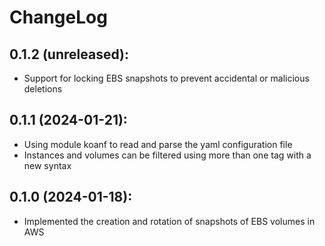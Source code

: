 # ChangeLog

## 0.1.2 (unreleased):

* Support for locking EBS snapshots to prevent accidental or malicious deletions

## 0.1.1 (2024-01-21):

* Using module koanf to read and parse the yaml configuration file
* Instances and volumes can be filtered using more than one tag with a new syntax

## 0.1.0 (2024-01-18):

* Implemented the creation and rotation of snapshots of EBS volumes in AWS
